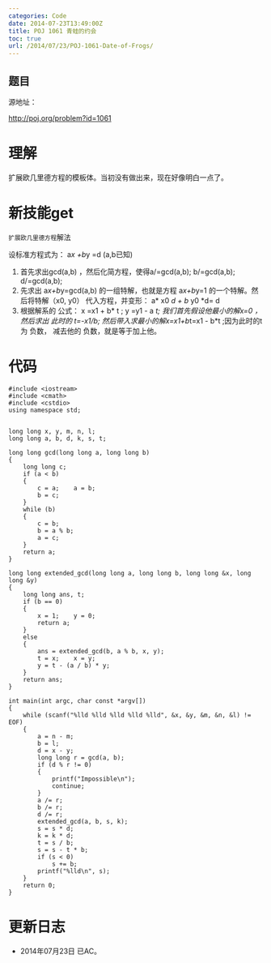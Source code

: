 ```yaml
---
categories: Code
date: 2014-07-23T13:49:00Z
title: POJ 1061 青蛙的约会
toc: true
url: /2014/07/23/POJ-1061-Date-of-Frogs/
---
```


## 题目
源地址：

http://poj.org/problem?id=1061

# 理解
扩展欧几里德方程的模板体。当初没有做出来，现在好像明白一点了。

<!--more-->

# 新技能get
`扩展欧几里德方程`解法
>
设标准方程式为： a*x +b*y =d   (a,b已知)
1. 首先求出gcd(a,b) ，然后化简方程，使得a/=gcd(a,b); b/=gcd(a,b); d/=gcd(a,b);
2. 先求出 a*x+b*y=gcd(a,b) 的一组特解，也就是方程 a*x+b*y=1 的一个特解。然后将特解（x0, y0） 代入方程，并变形： a* x0 *d + b* y0 *d= d
3. 根据解系的 公式： x =x1 + b* t ; y =y1 - a *t; 我们首先假设他最小的解x=0 ，然后求出 此时的 t=-x1/b; 然后带入求最小的解x=x1+b*t=x1 - b*t ;因为此时的t为 负数， 减去他的 负数，就是等于加上他。

# 代码

```
#include <iostream>
#include <cmath>
#include <cstdio>
using namespace std;


long long x, y, m, n, l;
long long a, b, d, k, s, t;

long long gcd(long long a, long long b)
{
    long long c;
    if (a < b)
    {
        c = a;    a = b;
        b = c;
    }
    while (b)
    {
        c = b;
        b = a % b;
        a = c;
    }
    return a;
}

long long extended_gcd(long long a, long long b, long long &x, long long &y)
{
    long long ans, t;
    if (b == 0)
    {
        x = 1;    y = 0;
        return a;
    }
    else
    {
        ans = extended_gcd(b, a % b, x, y);
        t = x;    x = y;
        y = t - (a / b) * y;
    }
    return ans;
}

int main(int argc, char const *argv[])
{
    while (scanf("%lld %lld %lld %lld %lld", &x, &y, &m, &n, &l) != EOF)
    {
        a = n - m;
        b = l;
        d = x - y;
        long long r = gcd(a, b);
        if (d % r != 0)
        {
            printf("Impossible\n");
            continue;
        }
        a /= r;
        b /= r;
        d /= r;
        extended_gcd(a, b, s, k);
        s = s * d;
        k = k * d;
        t = s / b;
        s = s - t * b;
        if (s < 0)
            s += b;
        printf("%lld\n", s);
    }
    return 0;
}

```

# 更新日志
- 2014年07月23日 已AC。